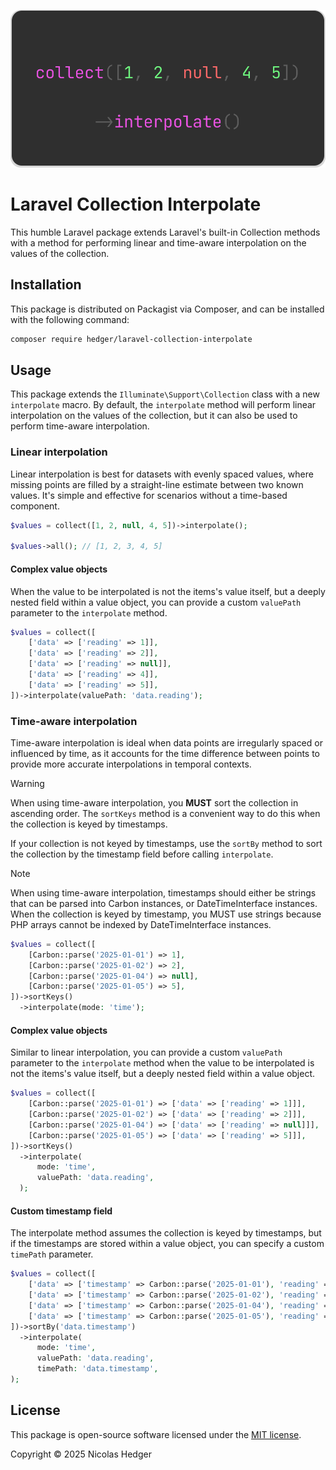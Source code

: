 ![](img.svg)

# Laravel Collection Interpolate

This humble Laravel package extends Laravel's built-in Collection methods with
a method for performing linear and time-aware interpolation on the values of
the collection.

## Installation

This package is distributed on Packagist via Composer, and can be installed
with the following command:

```bash
composer require hedger/laravel-collection-interpolate
```

## Usage

This package extends the `Illuminate\Support\Collection` class with a new `interpolate` macro. By default, the `interpolate` method will perform linear interpolation on the values of the collection, but it can also be used to perform time-aware interpolation.

### Linear interpolation

Linear interpolation is best for datasets with evenly spaced values, where 
missing points are filled by a straight-line estimate between two known values.
It's simple and effective for scenarios without a time-based component.

```php
$values = collect([1, 2, null, 4, 5])->interpolate();

$values->all(); // [1, 2, 3, 4, 5]
```

#### Complex value objects

When the value to be interpolated is not the items's value itself, but a deeply 
nested field within a value object, you can provide a custom `valuePath` 
parameter to the `interpolate` method.

```php
$values = collect([
    ['data' => ['reading' => 1]],
    ['data' => ['reading' => 2]],
    ['data' => ['reading' => null]],
    ['data' => ['reading' => 4]],
    ['data' => ['reading' => 5]],
])->interpolate(valuePath: 'data.reading');
```

### Time-aware interpolation

Time-aware interpolation is ideal when data points are irregularly spaced or 
influenced by time, as it accounts for the time difference between points to 
provide more accurate interpolations in temporal contexts.

> [!WARNING]
> When using time-aware interpolation, you **MUST** sort the collection in 
> ascending order. The `sortKeys` method is a convenient way to do this
> when the collection is keyed by timestamps.
>
> If your collection is not keyed by timestamps, use the `sortBy` method
> to sort the collection by the timestamp field before calling `interpolate`.

> [!NOTE]
> When using time-aware interpolation, timestamps should either be strings that
> can be parsed into Carbon instances, or DateTimeInterface instances. When the
> collection is keyed by timestamp, you MUST use strings because PHP arrays cannot
> be indexed by DateTimeInterface instances.
```php
$values = collect([
    [Carbon::parse('2025-01-01') => 1],
    [Carbon::parse('2025-01-02') => 2],
    [Carbon::parse('2025-01-04') => null],
    [Carbon::parse('2025-01-05') => 5],
])->sortKeys()
  ->interpolate(mode: 'time');
```

#### Complex value objects

Similar to linear interpolation, you can provide a custom `valuePath` parameter
to the `interpolate` method when the value to be interpolated is not the items's
value itself, but a deeply nested field within a value object.

```php
$values = collect([
    [Carbon::parse('2025-01-01') => ['data' => ['reading' => 1]]],
    [Carbon::parse('2025-01-02') => ['data' => ['reading' => 2]]],
    [Carbon::parse('2025-01-04') => ['data' => ['reading' => null]]],
    [Carbon::parse('2025-01-05') => ['data' => ['reading' => 5]]],
])->sortKeys()
  ->interpolate(
      mode: 'time', 
      valuePath: 'data.reading',
  );
```

#### Custom timestamp field

The interpolate method assumes the collection is keyed by timestamps, but if 
the timestamps are stored within a value object, you can specify a custom 
`timePath` parameter.

```php
$values = collect([
    ['data' => ['timestamp' => Carbon::parse('2025-01-01'), 'reading' => 1]],
    ['data' => ['timestamp' => Carbon::parse('2025-01-02'), 'reading' => 2]],
    ['data' => ['timestamp' => Carbon::parse('2025-01-04'), 'reading' => null]],
    ['data' => ['timestamp' => Carbon::parse('2025-01-05'), 'reading' => 5]],
])->sortBy('data.timestamp')
  ->interpolate(
      mode: 'time', 
      valuePath: 'data.reading',
      timePath: 'data.timestamp',
);
```

## License

This package is open-source software licensed under the [MIT license](LICENSE.md).

Copyright &copy; 2025 Nicolas Hedger
